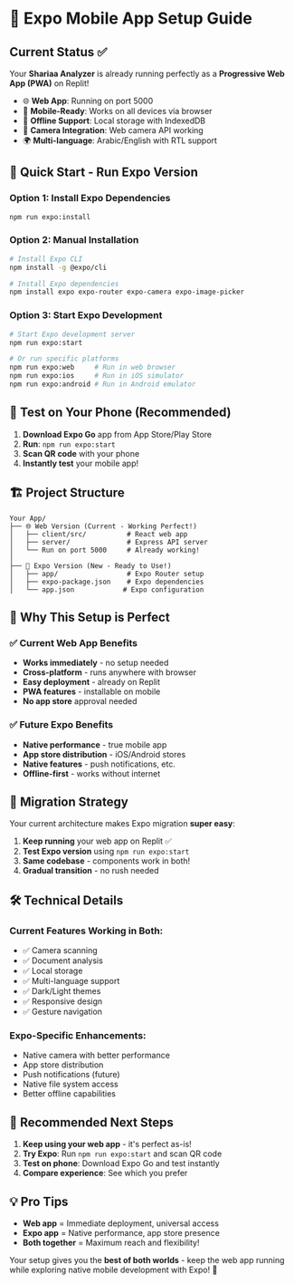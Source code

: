 
# 📱 Expo Mobile App Setup Guide

## Current Status ✅
Your **Shariaa Analyzer** is already running perfectly as a **Progressive Web App (PWA)** on Replit!

- 🌐 **Web App**: Running on port 5000
- 📱 **Mobile-Ready**: Works on all devices via browser
- 💾 **Offline Support**: Local storage with IndexedDB
- 📸 **Camera Integration**: Web camera API working
- 🌍 **Multi-language**: Arabic/English with RTL support

## 🚀 Quick Start - Run Expo Version

### Option 1: Install Expo Dependencies
```bash
npm run expo:install
```

### Option 2: Manual Installation
```bash
# Install Expo CLI
npm install -g @expo/cli

# Install Expo dependencies  
npm install expo expo-router expo-camera expo-image-picker
```

### Option 3: Start Expo Development
```bash
# Start Expo development server
npm run expo:start

# Or run specific platforms
npm run expo:web     # Run in web browser
npm run expo:ios     # Run in iOS simulator  
npm run expo:android # Run in Android emulator
```

## 📱 Test on Your Phone (Recommended)

1. **Download Expo Go** app from App Store/Play Store
2. **Run**: `npm run expo:start`
3. **Scan QR code** with your phone
4. **Instantly test** your mobile app!

## 🏗️ Project Structure

```
Your App/
├── 🌐 Web Version (Current - Working Perfect!)
│   ├── client/src/          # React web app
│   ├── server/              # Express API server
│   └── Run on port 5000     # Already working!
│
├── 📱 Expo Version (New - Ready to Use!)
│   ├── app/                 # Expo Router setup
│   ├── expo-package.json    # Expo dependencies
│   └── app.json            # Expo configuration
```

## 🎯 Why This Setup is Perfect

### ✅ **Current Web App Benefits**
- **Works immediately** - no setup needed
- **Cross-platform** - runs anywhere with browser  
- **Easy deployment** - already on Replit
- **PWA features** - installable on mobile
- **No app store** approval needed

### ✅ **Future Expo Benefits**  
- **Native performance** - true mobile app
- **App store distribution** - iOS/Android stores
- **Native features** - push notifications, etc.
- **Offline-first** - works without internet

## 🔄 Migration Strategy

Your current architecture makes Expo migration **super easy**:

1. **Keep running** your web app on Replit ✅
2. **Test Expo version** using `npm run expo:start` 
3. **Same codebase** - components work in both!
4. **Gradual transition** - no rush needed

## 🛠️ Technical Details

### Current Features Working in Both:
- ✅ Camera scanning
- ✅ Document analysis  
- ✅ Local storage
- ✅ Multi-language support
- ✅ Dark/Light themes
- ✅ Responsive design
- ✅ Gesture navigation

### Expo-Specific Enhancements:
- Native camera with better performance
- App store distribution
- Push notifications (future)
- Native file system access
- Better offline capabilities

## 🎯 Recommended Next Steps

1. **Keep using your web app** - it's perfect as-is!
2. **Try Expo**: Run `npm run expo:start` and scan QR code
3. **Test on phone**: Download Expo Go and test instantly
4. **Compare experience**: See which you prefer

## 💡 Pro Tips

- **Web app** = Immediate deployment, universal access
- **Expo app** = Native performance, app store presence  
- **Both together** = Maximum reach and flexibility!

Your setup gives you the **best of both worlds** - keep the web app running while exploring native mobile development with Expo! 🚀
